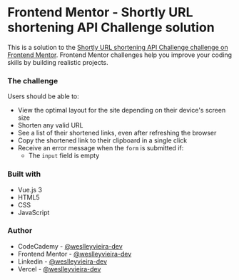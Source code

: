 # Frontend Mentor - Shortly URL shortening API Challenge solution

This is a solution to the [Shortly URL shortening API Challenge challenge on Frontend Mentor](https://www.frontendmentor.io/challenges/url-shortening-api-landing-page-2ce3ob-G). Frontend Mentor challenges help you improve your coding skills by building realistic projects.

### The challenge

Users should be able to:

- View the optimal layout for the site depending on their device's screen size
- Shorten any valid URL
- See a list of their shortened links, even after refreshing the browser
- Copy the shortened link to their clipboard in a single click
- Receive an error message when the `form` is submitted if:
  - The `input` field is empty

<!-- ### Screenshot

### Links -->

### Built with

- Vue.js 3
- HTML5
- CSS
- JavaScript

### Author

- CodeCademy - [@weslleyvieira-dev](https://www.codecademy.com/profiles/weslleyvieira-dev)
- Frontend Mentor - [@weslleyvieira-dev](https://www.frontendmentor.io/profile/weslleyvieira-dev)
- Linkedin - [@weslleyvieira-dev](https://www.linkedin.com/in/weslleyvieira-dev/)
- Vercel - [@weslleyvieira-dev](https://vercel.com/weslleyvieira-projects)
